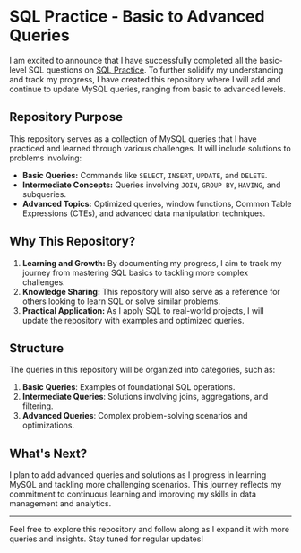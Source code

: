 # SQL Practice - Basic to Advanced Queries

I am excited to announce that I have successfully completed all the basic-level SQL questions on [SQL Practice](https://www.sql-practice.com/). To further solidify my understanding and track my progress, I have created this repository where I will add and continue to update MySQL queries, ranging from basic to advanced levels.

## Repository Purpose

This repository serves as a collection of MySQL queries that I have practiced and learned through various challenges. It will include solutions to problems involving:

- **Basic Queries:** Commands like `SELECT`, `INSERT`, `UPDATE`, and `DELETE`.
- **Intermediate Concepts:** Queries involving `JOIN`, `GROUP BY`, `HAVING`, and subqueries.
- **Advanced Topics:** Optimized queries, window functions, Common Table Expressions (CTEs), and advanced data manipulation techniques.

## Why This Repository?

1. **Learning and Growth:** By documenting my progress, I aim to track my journey from mastering SQL basics to tackling more complex challenges.
2. **Knowledge Sharing:** This repository will also serve as a reference for others looking to learn SQL or solve similar problems.
3. **Practical Application:** As I apply SQL to real-world projects, I will update the repository with examples and optimized queries.

## Structure

The queries in this repository will be organized into categories, such as:

1. **Basic Queries**: Examples of foundational SQL operations.
2. **Intermediate Queries**: Solutions involving joins, aggregations, and filtering.
3. **Advanced Queries**: Complex problem-solving scenarios and optimizations.

## What's Next?

I plan to add advanced queries and solutions as I progress in learning MySQL and tackling more challenging scenarios. This journey reflects my commitment to continuous learning and improving my skills in data management and analytics.

---

Feel free to explore this repository and follow along as I expand it with more queries and insights. Stay tuned for regular updates!
